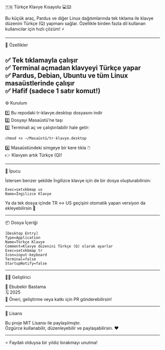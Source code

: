 🇹🇷 Türkçe Klavye Kısayolu 💻⌨️

Bu küçük araç, Pardus ve diğer Linux dağıtımlarında tek tıklama ile
klavye düzenini Türkçe (Q) yapmanı sağlar.
Özellikle birden fazla dil kullanan kullanıcılar için hızlı çözüm! ⚡

------------------------------------------------------------------------

🧩 Özellikler

✅ Tek tıklamayla çalışır<br>
✅ Terminal açmadan klavyeyi Türkçe yapar<br>
✅ Pardus, Debian, Ubuntu ve tüm Linux masaüstlerinde çalışır<br>
✅ Hafif (sadece 1 satır komut!)
<br>
------------------------------------------------------------------------

⚙️ Kurulum

1️⃣ Bu repodaki tr-klavye.desktop dosyasını indir<br>
2️⃣ Dosyayı Masaüstü’ne taşı<br>
3️⃣ Terminali aç ve çalıştırılabilir hale getir:<br>

    chmod +x ~/Masaüstü/tr-klavye.desktop

4️⃣ Masaüstündeki simgeye bir kere tıkla 🖱️<br>
👉 Klavyen artık Türkçe (Q)!<br>

------------------------------------------------------------------------

🧠 İpucu

İstersen benzer şekilde İngilizce klavye için de bir dosya
oluşturabilirsin:

    Exec=setxkbmap us
    Name=İngilizce Klavye

Ya da tek dosya içinde TR ↔ US geçişini otomatik yapan versiyon da
ekleyebilirsin 🔄

------------------------------------------------------------------------

📦 Dosya İçeriği

    [Desktop Entry]
    Type=Application
    Name=Türkçe Klavye
    Comment=Klavye düzenini Türkçe (Q) olarak ayarlar
    Exec=setxkbmap tr
    Icon=input-keyboard
    Terminal=false
    StartupNotify=false

------------------------------------------------------------------------

🧑‍💻 Geliştirici

👤 Ebubekir Bastama<br>
🗓️ 2025<br>
💬 Öneri, geliştirme veya katkı için PR gönderebilirsin!<br>

------------------------------------------------------------------------

📜 Lisans

Bu proje MIT Lisansı ile paylaşılmıştır.<br>
Özgürce kullanabilir, düzenleyebilir ve paylaşabilirsin. ❤️<br>

------------------------------------------------------------------------

⭐️ Faydalı olduysa bir yıldız bırakmayı unutma!
